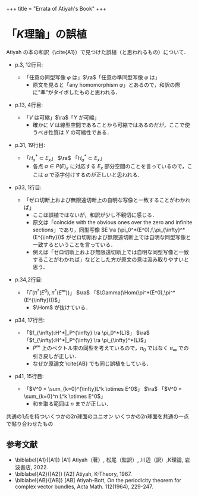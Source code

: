 +++
title = "Errata of Atiyah's Book"
+++

# 「$K$理論」の誤植

Atiyah の本の和訳（\cite{A1}）で見つけた誤植（と思われるもの）について．

- p.3, 12行目:
    - 「任意の同型写像 $\varphi$ は」$\ra$「任意の準同型写像 $\varphi$ は」
        - 原文を見ると「any homomorphism $\varphi$」とあるので，和訳の際に"準"がタイポしたものと思われる．

- p.13, 4行目:
    - 「$V$ は可縮」$\ra$「$Y$ が可縮」
        - 確かに $V$ は線型空間であることから可縮ではあるのだが，ここで使うべき性質は $Y$ の可縮性である．

- p.31, 19行目:
    - 「$H^*_x \subset E_x$」 $\ra$ 「$H^*_a \subset E_x$」
        - 各点 $a \in P(E)_x$ に対応する $E_x$ 部分空間のことを言っているので，ここは $a$ で添字付けするのが正しいと思われる．

- p33, 1行目:
    - 「ゼロ切断上および無限遠切断上の自明な写像と一致することがわかれば」
        - ここは誤植ではないが，和訳が少し不親切に感じる．
        - 原文は「coincide with the obvious ones over the zero and infinite sections」であり，同型写像 $E \ra (\pi_0^*(E^0),f,\pi_{\infty}^*(E^{\infty}))$ がゼロ切断および無限遠切断上では自明な同型写像と一致するということを言っている．
        - 例えば「ゼロ切断上および無限遠切断上では自明な同型写像と一致することがわかれば」などとした方が原文の意は汲み取りやすいと思う．

- p.34,2行目:
    - 「$\Gamma(\pi^*(E^0),\pi^*(E^{\infty}))$」 $\ra$ 「$\Gamma(\Hom(\pi^*(E^0),\pi^*(E^{\infty})))$」
        - $\Hom$ が抜けている．

- p34, 17行目:
    - 「$f_{\infty}:H^*|_P^{\infty} \ra \pi_0^*(L)$」 $\ra$ 「$f_{\infty}:H^*|_P^{\infty} \ra \pi_{\infty}^*(L)$」
        - $P^{\infty}$ 上のベクトル束の同型を考えているので，$\pi_0$ ではなく $\pi_{\infty}$ での引き戻しが正しい．
        - なぜか原論文 \cite{AB} でも同じ誤植をしている．

- p41, 15行目:
    - 「$V^0 = \sum_{k=0}^{\infty}L^k \otimes E^0$」 $\ra$ 「$V^0 = \sum_{k=0}^n L^k \otimes E^0$」
        - 和を取る範囲は $n$ までが正しい．
    


共通の1点を持ついくつかの2n球面のユニオン
いくつかの2n球面を共通の一点で貼り合わせたもの

## 参考文献

* \biblabel{A1}{[A1]} [A1] Atiyah（著）, 松尾（監訳）, 川辺（訳）,K理論, 岩波書店, 2022.
* \biblabel{A2}{[A2]} [A2] Atiyah, K-Theory, 1967.
* \biblabel{AB}{[AB]} [AB] Atiyah-Bott, On the periodicity theorem for complex vector bundles, Acta Math. 112(1964), 229-247.
